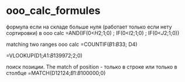 # ooo_calc_formules

формула если на складе больше нуля (работает только если нету сортировки) в ooo calc
=AND(IF(0<$H$2;1;0) ; IF(0<$I$2;1;0)  ;  IF(0<$J$2;1;0))


matching two ranges ooo calc
=COUNTIF($B$1:$B$33; D4)


=VLOOKUP(D1;$A$1:$B$139972;2;0)

поиск позиции. The match of position - только в строке или только в столбце
=MATCH(D12124;$B$1:$B$100000;0)
